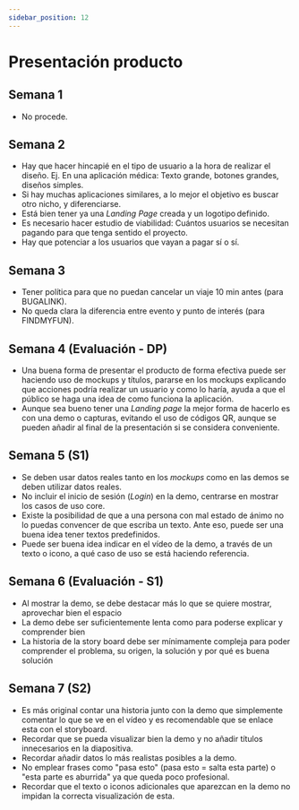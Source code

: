 ```yaml
---
sidebar_position: 12
---
```


# Presentación producto

## Semana 1

- No procede.

## Semana 2

- Hay que hacer hincapié en el tipo de usuario a la hora de realizar el diseño. Ej. En una aplicación médica: Texto grande, botones grandes, diseños simples.
- Si hay muchas aplicaciones similares, a lo mejor el objetivo es buscar otro nicho, y diferenciarse.
- Está bien tener ya una *Landing Page* creada y un logotipo definido. 
- Es necesario hacer estudio de viabilidad: Cuántos usuarios se necesitan pagando para que tenga sentido el proyecto.
- Hay que potenciar a los usuarios que vayan a pagar sí o sí.

## Semana 3

- Tener política para que no puedan cancelar un viaje 10 min antes (para BUGALINK).
- No queda clara la diferencia entre evento y punto de interés (para FINDMYFUN).

## Semana 4 (Evaluación - DP)

- Una buena forma de presentar el producto de forma efectiva puede ser haciendo uso de mockups y títulos, pararse en los mockups explicando que acciones podría realizar un usuario y como lo haría, ayuda a que el público se haga una idea de como funciona la aplicación.
- Aunque sea bueno tener una *Landing page* la mejor forma de hacerlo es con una demo o capturas, evitando el uso de códigos QR, aunque se pueden añadir al final de la presentación si se considera conveniente.

## Semana 5 (S1)

- Se deben usar datos reales tanto en los *mockups* como en las demos se deben utilizar datos reales.
- No incluir el inicio de sesión (*Login*) en la demo, centrarse en mostrar los casos de uso core.
- Existe la posibilidad de que a una persona con mal estado de ánimo no lo puedas convencer de que escriba un texto. Ante eso, puede ser una buena idea tener textos predefinidos.
- Puede ser buena idea indicar en el vídeo de la demo, a través de un texto o icono, a qué caso de uso se está haciendo referencia.

## Semana 6 (Evaluación - S1)

- Al mostrar la demo, se debe destacar más lo que se quiere mostrar, aprovechar bien el espacio
- La demo debe ser suficientemente lenta como para poderse explicar y comprender bien
- La historia de la story board debe ser mínimamente compleja para poder comprender el problema, su origen, la solución y por qué es buena solución

## Semana 7 (S2)

- Es más original contar una historia junto con la demo que simplemente comentar lo que se ve en el vídeo y es recomendable que se enlace esta con el storyboard.
- Recordar que se pueda visualizar bien la demo y no añadir títulos innecesarios en la diapositiva.
- Recordar añadir datos lo más realistas posibles a la demo.
- No emplear frases como "pasa esto" (pasa esto = salta esta parte) o "esta parte es aburrida" ya que queda poco profesional.
- Recordar que el texto o iconos adicionales que aparezcan en la demo no impidan la correcta visualización de esta.